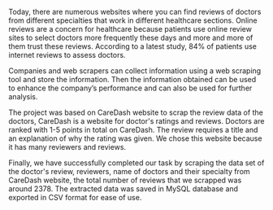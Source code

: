 Today, there are numerous websites where you can find reviews of doctors from different
specialties that work in different healthcare sections. Online reviews are a concern for
healthcare because patients use online review sites to select doctors more frequently these
days and more and more of them trust these reviews. According to a latest study, 84% of patients use internet reviews to assess doctors.

Companies and web scrapers can collect information using a web scraping tool and store the information. Then the information obtained
can be used to enhance the company’s performance and can also be used for further analysis.

The project was based on CareDash website to scrap the review data of the doctors, CareDash is a website for doctor's ratings and reviews. Doctors are ranked with 1-5 points in total on CareDash. The review requires a title and an explanation of why the rating was given.
We chose this website because it has many reviewers and reviews. 

Finally, we have successfully completed our task by scraping the data set of the doctor's review, reviewers, name of doctors and their specialty from CareDash website, the total number of reviews that we scrapped was around 2378. The extracted data was saved in MySQL database and exported in CSV format for ease of use.
